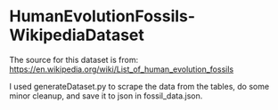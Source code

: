 # HumanEvolutionFossils-WikipediaDataset

The source for this dataset is from: https://en.wikipedia.org/wiki/List_of_human_evolution_fossils

I used generateDataset.py to scrape the data from the tables, do some minor cleanup, and save it to json in fossil_data.json.